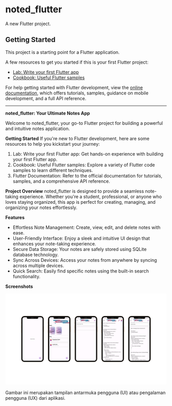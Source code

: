 # noted_flutter

A new Flutter project.

## Getting Started

This project is a starting point for a Flutter application.

A few resources to get you started if this is your first Flutter project:

- [Lab: Write your first Flutter app](https://docs.flutter.dev/get-started/codelab)
- [Cookbook: Useful Flutter samples](https://docs.flutter.dev/cookbook)

For help getting started with Flutter development, view the
[online documentation](https://docs.flutter.dev/), which offers tutorials,
samples, guidance on mobile development, and a full API reference.

---

**noted_flutter: Your Ultimate Notes App**

Welcome to noted_flutter, your go-to Flutter project for building a powerful and intuitive notes application.

**Getting Started**
If you're new to Flutter development, here are some resources to help you kickstart your journey:

1. Lab: Write your first Flutter app: Get hands-on experience with building your first Flutter app.
2. Cookbook: Useful Flutter samples: Explore a variety of Flutter code samples to learn different techniques.
3. Flutter Documentation: Refer to the official documentation for tutorials, samples, and a comprehensive API reference.

**Project Overview**
noted_flutter is designed to provide a seamless note-taking experience. Whether you're a student, professional, or anyone who loves staying organized, this app is perfect for creating, managing, and organizing your notes effortlessly.

**Features**
- Effortless Note Management: Create, view, edit, and delete notes with ease.
- User-Friendly Interface: Enjoy a sleek and intuitive UI design that enhances your note-taking experience.
- Secure Data Storage: Your notes are safely stored using SQLite database technology.
- Sync Across Devices: Access your notes from anywhere by syncing across multiple devices.
- Quick Search: Easily find specific notes using the built-in search functionality.

**Screenshots**

![UI/UX](assets/UI_NOTED.png)

Gambar ini merupakan tampilan antarmuka pengguna (UI) atau pengalaman pengguna (UX) dari aplikasi.
